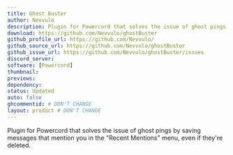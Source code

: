 ```yaml
---
title: Ghost Buster
author: Nevvulo
description: Plugin for Powercord that solves the issue of ghost pings by saving messages that mention you in the "Recent Mentions" menu, even if they're deleted.
download: https://github.com/Nevvulo/ghostBuster
github_profile_url: https://github.com/Nevvulo/
github_source_url: https://github.com/Nevvulo/ghostBuster
github_issue_url: https://github.com/Nevvulo/ghostBuster/issues
discord_server:
software: [Powercord]
thumbnail:
previews:
dependency:
status: Updated
auto: false
ghcommentid: # DON'T CHANGE
layout: product # DON'T CHANGE
---
```

Plugin for Powercord that solves the issue of ghost pings by saving messages that mention you in the "Recent Mentions" menu, even if they're deleted.